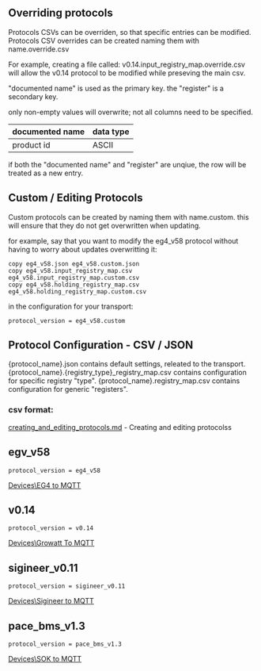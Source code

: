 ## Overriding protocols
Protocols CSVs can be overriden, so that specific entries can be modified. 
Protocols CSV overrides can be created naming them with name.override.csv

For example, creating a file called: v0.14.input_registry_map.override.csv
will allow the v0.14 protocol to be modified while preseving the main csv. 

"documented name" is used as the primary key. the "register" is a secondary key. 

only non-empty values will overwrite; not all columns need to be specified. 

| documented name  | data type |
| ------------- | ------------- |
| product id  | ASCII  |

if both the "documented name" and "register" are unqiue, the row will be treated as a new entry. 

## Custom / Editing Protocols
Custom protocols can be created by naming them with name.custom. this will ensure that they do not get overwritten when updating. 

for example, say that you want to modify the eg4_v58 protocol without having to worry about updates overwritting it: 

```
copy eg4_v58.json eg4_v58.custom.json
copy eg4_v58.input_registry_map.csv eg4_v58.input_registry_map.custom.csv
copy eg4_v58.holding_registry_map.csv eg4_v58.holding_registry_map.custom.csv
```

in the configuration for your transport:
```
protocol_version = eg4_v58.custom
```

## Protocol Configuration - CSV / JSON
{protocol_name}.json contains default settings, releated to the transport.
{protocol_name}.{registry_type}_registry_map.csv contains configuration for specific registry "type".
{protocol_name}.registry_map.csv contains configuration for generic "registers". 
 
### csv format:
[creating_and_editing_protocols.md](creating_and_editing_protocols.md) - Creating and editing protocolss

## egv_v58
```
protocol_version = eg4_v58
```
[Devices\EG4 to MQTT](/documentation/devices/EG4.md)

## v0.14
```
protocol_version = v0.14
```
[Devices\Growatt To MQTT](/documentation/devices/Growatt.md)

## sigineer_v0.11

```
protocol_version = sigineer_v0.11
```
[Devices\Sigineer to MQTT](/documentation/devices/Sigineer.md)

## pace_bms_v1.3
```
protocol_version = pace_bms_v1.3
```
[Devices\SOK to MQTT](/documentation/devices/SOK.md)
